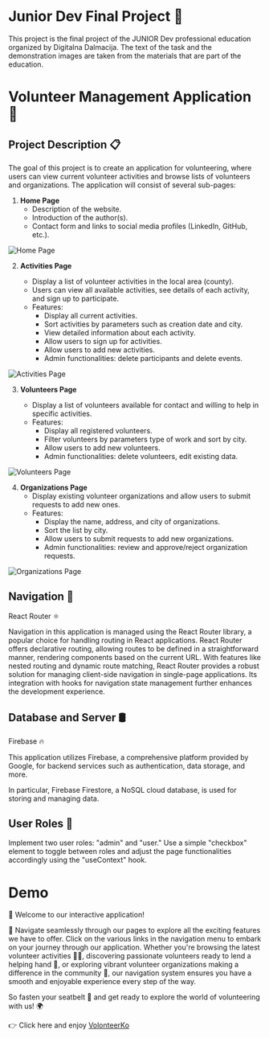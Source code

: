 # Junior Dev Final Project 🚀

This project is the final project of the JUNIOR Dev professional education organized by Digitalna Dalmacija.
The text of the task and the demonstration images are taken from the materials that are part of the education.

# Volunteer Management Application 🤝

## Project Description 📋

The goal of this project is to create an application for volunteering, where users can view current volunteer activities and browse lists of volunteers and organizations. The application will consist of several sub-pages:

1. **Home Page**
   - Description of the website.
   - Introduction of the author(s).
   - Contact form and links to social media profiles (LinkedIn, GitHub, etc.).

![Home Page](https://edit-react-docs.vercel.app/_next/image?url=%2F_next%2Fstatic%2Fmedia%2Fprimjer24_01.f5eb4b1c.png&w=640&q=75)

2. **Activities Page**

   - Display a list of volunteer activities in the local area (county).
   - Users can view all available activities, see details of each activity, and sign up to participate.
   - Features:
     - Display all current activities.
     - Sort activities by parameters such as creation date and city.
     - View detailed information about each activity.
     - Allow users to sign up for activities.
     - Allow users to add new activities.
     - Admin functionalities: delete participants and delete events.

![Activities Page](https://edit-react-docs.vercel.app/_next/image?url=%2F_next%2Fstatic%2Fmedia%2Fprimjer24_02.1f812eed.png&w=1080&q=75)

3. **Volunteers Page**

   - Display a list of volunteers available for contact and willing to help in specific activities.
   - Features:
     - Display all registered volunteers.
     - Filter volunteers by parameters type of work and sort by city.
     - Allow users to add new volunteers.
     - Admin functionalities: delete volunteers, edit existing data.

![Volunteers Page](https://edit-react-docs.vercel.app/_next/image?url=%2F_next%2Fstatic%2Fmedia%2Fprimjer24_03.b1d7f3bb.png&w=1200&q=75)

4. **Organizations Page**
   - Display existing volunteer organizations and allow users to submit requests to add new ones.
   - Features:
     - Display the name, address, and city of organizations.
     - Sort the list by city.
     - Allow users to submit requests to add new organizations.
     - Admin functionalities: review and approve/reject organization requests.

![Organizations Page](https://edit-react-docs.vercel.app/_next/image?url=%2F_next%2Fstatic%2Fmedia%2Fprimjer24_04.5b2786a3.png&w=1920&q=75)

## Navigation 🧭

React Router ⚛️

Navigation in this application is managed using the React Router library, a popular choice for handling routing in React applications. React Router offers declarative routing, allowing routes to be defined in a straightforward manner, rendering components based on the current URL. With features like nested routing and dynamic route matching, React Router provides a robust solution for managing client-side navigation in single-page applications. Its integration with hooks for navigation state management further enhances the development experience.

## Database and Server 🛢️

Firebase 🔥

This application utilizes Firebase, a comprehensive platform provided by Google, for backend services such as authentication, data storage, and more.

In particular, Firebase Firestore, a NoSQL cloud database, is used for storing and managing data.

## User Roles 👥

Implement two user roles: "admin" and "user." Use a simple "checkbox" element to toggle between roles and adjust the page functionalities accordingly using the "useContext" hook.

# Demo

🚀 Welcome to our interactive application!

🧭 Navigate seamlessly through our pages to explore all the exciting features we have to offer. Click on the various links in the navigation menu to embark on your journey through our application. Whether you're browsing the latest volunteer activities 🏃‍♂️, discovering passionate volunteers ready to lend a helping hand 🤝, or exploring vibrant volunteer organizations making a difference in the community 🌟, our navigation system ensures you have a smooth and enjoyable experience every step of the way.

So fasten your seatbelt 🚦 and get ready to explore the world of volunteering with us! 🌍

👉 Click here and enjoy [VolonteerKo](https://junior-dev-final-project.vercel.app/)
